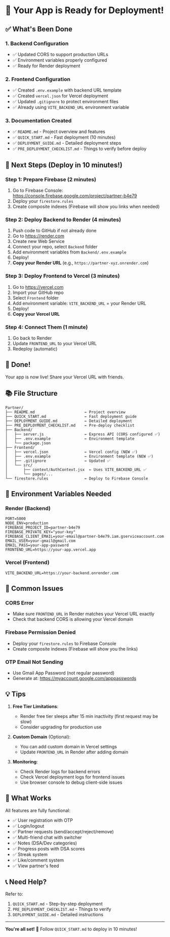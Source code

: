 # 🎉 Your App is Ready for Deployment!

## ✅ What's Been Done

### 1. Backend Configuration
- ✅ Updated CORS to support production URLs
- ✅ Environment variables properly configured
- ✅ Ready for Render deployment

### 2. Frontend Configuration
- ✅ Created `.env.example` with backend URL template
- ✅ Created `vercel.json` for Vercel deployment
- ✅ Updated `.gitignore` to protect environment files
- ✅ Already using `VITE_BACKEND_URL` environment variable

### 3. Documentation Created
- ✅ `README.md` - Project overview and features
- ✅ `QUICK_START.md` - Fast deployment (10 minutes)
- ✅ `DEPLOYMENT_GUIDE.md` - Detailed deployment steps
- ✅ `PRE_DEPLOYMENT_CHECKLIST.md` - Things to verify before deploy

## 🚀 Next Steps (Deploy in 10 minutes!)

### Step 1: Prepare Firebase (2 minutes)
1. Go to Firebase Console: https://console.firebase.google.com/project/partner-b4e79
2. Deploy your `firestore.rules`
3. Create composite indexes (Firebase will show you links when needed)

### Step 2: Deploy Backend to Render (4 minutes)
1. Push code to GitHub if not already done
2. Go to https://render.com
3. Create new Web Service
4. Connect your repo, select `Backend` folder
5. Add environment variables from `Backend/.env.example`
6. Deploy!
7. **Copy your Render URL** (e.g., `https://partner-xyz.onrender.com`)

### Step 3: Deploy Frontend to Vercel (3 minutes)
1. Go to https://vercel.com
2. Import your GitHub repo
3. Select `Frontend` folder
4. Add environment variable: `VITE_BACKEND_URL` = your Render URL
5. Deploy!
6. **Copy your Vercel URL**

### Step 4: Connect Them (1 minute)
1. Go back to Render
2. Update `FRONTEND_URL` to your Vercel URL
3. Redeploy (automatic)

## 🎊 Done!

Your app is now live! Share your Vercel URL with friends.

## 📚 File Structure
```
Partner/
├── README.md                      ← Project overview
├── QUICK_START.md                 ← Fast deployment guide
├── DEPLOYMENT_GUIDE.md            ← Detailed deployment
├── PRE_DEPLOYMENT_CHECKLIST.md    ← Pre-deploy checklist
├── Backend/
│   ├── server.js                  ← Express API (CORS configured ✅)
│   ├── .env.example               ← Environment template
│   └── package.json
├── Frontend/
│   ├── vercel.json                ← Vercel config (NEW ✅)
│   ├── .env.example               ← Environment template (NEW ✅)
│   ├── .gitignore                 ← Updated ✅
│   └── src/
│       ├── context/AuthContext.jsx  ← Uses VITE_BACKEND_URL ✅
│       └── pages/...
└── firestore.rules                ← Deploy to Firebase Console
```

## 🔐 Environment Variables Needed

### Render (Backend)
```
PORT=5000
NODE_ENV=production
FIREBASE_PROJECT_ID=partner-b4e79
FIREBASE_PRIVATE_KEY="your-key"
FIREBASE_CLIENT_EMAIL=your-email@partner-b4e79.iam.gserviceaccount.com
EMAIL_USER=your-gmail@gmail.com
EMAIL_PASS=your-app-password
FRONTEND_URL=https://your-app.vercel.app
```

### Vercel (Frontend)
```
VITE_BACKEND_URL=https://your-backend.onrender.com
```

## 🐛 Common Issues

### CORS Error
- Make sure `FRONTEND_URL` in Render matches your Vercel URL exactly
- Check that backend CORS is allowing your Vercel domain

### Firebase Permission Denied
- Deploy your `firestore.rules` to Firebase Console
- Create composite indexes (Firebase will show you the links)

### OTP Email Not Sending
- Use Gmail App Password (not regular password)
- Generate at: https://myaccount.google.com/apppasswords

## 💡 Tips

1. **Free Tier Limitations**:
   - Render free tier sleeps after 15 min inactivity (first request may be slow)
   - Consider upgrading for production use

2. **Custom Domain** (Optional):
   - You can add custom domain in Vercel settings
   - Update `FRONTEND_URL` in Render after adding domain

3. **Monitoring**:
   - Check Render logs for backend errors
   - Check Vercel deployment logs for frontend issues
   - Use browser console to debug client-side issues

## 🎯 What Works

All features are fully functional:
- ✅ User registration with OTP
- ✅ Login/logout
- ✅ Partner requests (send/accept/reject/remove)
- ✅ Multi-friend chat with switcher
- ✅ Notes (DSA/Dev categories)
- ✅ Progress posts with DSA scores
- ✅ Streak system
- ✅ Like/comment system
- ✅ View partner's feed

## 📞 Need Help?

Refer to:
1. `QUICK_START.md` - Step-by-step deployment
2. `PRE_DEPLOYMENT_CHECKLIST.md` - Things to verify
3. `DEPLOYMENT_GUIDE.md` - Detailed instructions

---

**You're all set!** 🚀 Follow `QUICK_START.md` to deploy in 10 minutes!
